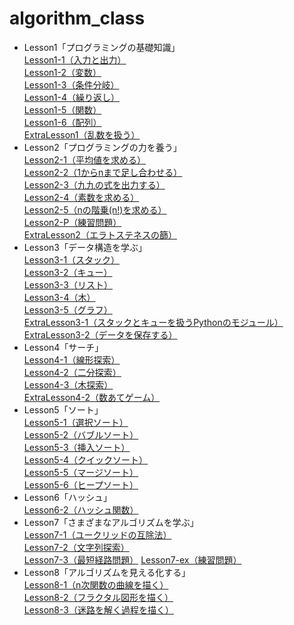 # algorithm_class  
- Lesson1「プログラミングの基礎知識」  
  [Lesson1-1（入力と出力）](https://github.com/s21015/algorithm_class/tree/main/Lesson1/Lesson1-1)  
  [Lesson1-2（変数）](https://github.com/s21015/algorithm_class/tree/main/Lesson1/Lesson1-2)  
  [Lesson1-3（条件分岐）](https://github.com/s21015/algorithm_class/tree/main/Lesson1/Lesson1-3)  
  [Lesson1-4（繰り返し）](https://github.com/s21015/algorithm_class/tree/main/Lesson1/Lesson1-4)  
  [Lesson1-5（関数）](https://github.com/s21015/algorithm_class/tree/main/Lesson1/Lesson1-5)  
  [Lesson1-6（配列）](https://github.com/s21015/algorithm_class/tree/main/Lesson1/Lesson1-6)  
  [ExtraLesson1（乱数を扱う）](https://github.com/s21015/algorithm_class/tree/main/ExtraLesson1-1)
- Lesson2「プログラミングの力を養う」  
  [Lesson2-1（平均値を求める）](https://github.com/s21015/algorithm_class/tree/main/Lesson2/Lesson2-1)  
  [Lesson2-2（1からnまで足し合わせる）](https://github.com/s21015/algorithm_class/tree/main/Lesson2/Lesson2-2)  
  [Lesson2-3（九九の式を出力する）](https://github.com/s21015/algorithm_class/tree/main/Lesson2/Lesson2-3)  
  [Lesson2-4（素数を求める）](https://github.com/s21015/algorithm_class/tree/main/Lesson2/Lesson2-4)  
  [Lesson2-5（nの階乗(n!)を求める）](https://github.com/s21015/algorithm_class/tree/main/Lesson2/Lesson2-5)  
  [Lesson2-P（練習問題）](https://github.com/s21015/algorithm_class/tree/main/Lesson2/Lesson2-P)  
  [ExtraLesson2（エラトステネスの篩）](https://github.com/s21015/algorithm_class/tree/main/Lesson2/ExtraLesson2-1)  
- Lesson3「データ構造を学ぶ」  
  [Lesson3-1（スタック）](https://github.com/s21015/algorithm_class/tree/main/Lesson3/Lesson3-1)  
  [Lesson3-2（キュー）](https://github.com/s21015/algorithm_class/tree/main/Lesson3/Lesson3-2)  
  [Lesson3-3（リスト）](https://github.com/s21015/algorithm_class/tree/main/Lesson3/Lesson3-3)  
  [Lesson3-4（木）](https://github.com/s21015/algorithm_class/tree/main/Lesson3/Lesson3-4)  
  [Lesson3-5（グラフ）](https://github.com/s21015/algorithm_class/tree/main/Lesson3/Lesson3-5)  
  [ExtraLesson3-1（スタックとキューを扱うPythonのモジュール）](https://github.com/s21015/algorithm_class/tree/main/Lesson3/ExtraLesson3-1)  
  [ExtraLesson3-2（データを保存する）](https://github.com/s21015/algorithm_class/tree/main/Lesson3/ExtraLesson3-2)  
- Lesson4「サーチ」  
  [Lesson4-1（線形探索）](https://github.com/s21015/algorithm_class/tree/main/Lesson4/Lesson4-1)  
  [Lesson4-2（二分探索）](https://github.com/s21015/algorithm_class/tree/main/Lesson4/Lesson4-2)  
  [Lesson4-3（木探索）](https://github.com/s21015/algorithm_class/tree/main/Lesson4/Lesson4-3)  
  [ExtraLesson4-2（数あてゲーム）](https://github.com/s21015/algorithm_class/tree/main/Lesson4/ExtraLesson4-2) 
- Lesson5「ソート」  
  [Lesson5-1（選択ソート）](https://github.com/s21015/algorithm_class/tree/main/Lesson5/Lesson5-1)  
  [Lesson5-2（バブルソート）](https://github.com/s21015/algorithm_class/tree/main/Lesson5/Lesson5-2)  
  [Lesson5-3（挿入ソート）](https://github.com/s21015/algorithm_class/tree/main/Lesson5/Lesson5-3)  
  [Lesson5-4（クイックソート）](https://github.com/s21015/algorithm_class/tree/main/Lesson5/Lesson5-4)  
  [Lesson5-5（マージソート）](https://github.com/s21015/algorithm_class/tree/main/Lesson5/Lesson5-5)  
  [Lesson5-6（ヒープソート）](https://github.com/s21015/algorithm_class/tree/main/Lesson5/Lesson5-6)  
- Lesson6「ハッシュ」  
  [Lesson6-2（ハッシュ関数）](https://github.com/s21015/algorithm_class/tree/main/Lesson6/Lesson6-2)  
- Lesson7「さまざまなアルゴリズムを学ぶ」  
  [Lesson7-1（ユークリッドの互除法）](https://github.com/s21015/algorithm_class/tree/main/Lesson7/Lesson7-1)  
  [Lesson7-2（文字列探索）](https://github.com/s21015/algorithm_class/tree/main/Lesson7/Lesson7-2)  
  [Lesson7-3（最短経路問題）](https://github.com/s21015/algorithm_class/tree/main/Lesson7/Lesson7-3)
  [Lesson7-ex（練習問題）](https://github.com/s21015/algorithm_class/tree/main/Lesson7/Lesson7-ex)  
- Lesson8「アルゴリズムを見える化する」  
  [Lesson8-1（n次関数の曲線を描く）](https://github.com/s21015/algorithm_class/tree/main/Lesson8/Lesson8-1)  
  [Lesson8-2（フラクタル図形を描く）](https://github.com/s21015/algorithm_class/tree/main/Lesson8/Lesson8-2)  
  [Lesson8-3（迷路を解く過程を描く）](https://github.com/s21015/algorithm_class/tree/main/Lesson8/Lesson8-3) 